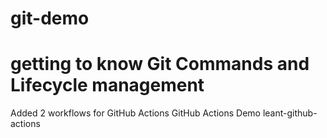 # git-demo
# getting to know Git Commands and Lifecycle management

Added 2 workflows for GitHub Actions
  GitHub Actions Demo
  leant-github-actions
